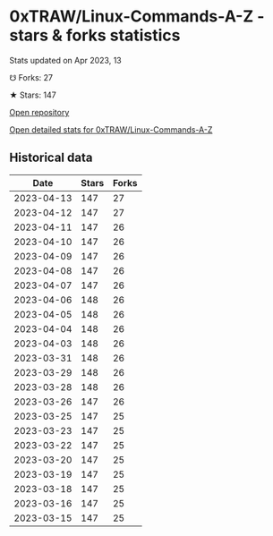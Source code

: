 # 0xTRAW/Linux-Commands-A-Z - stars & forks statistics

Stats updated on Apr 2023, 13

☋ Forks: 27

★ Stars: 147

[Open repository](https://github.com/0xTRAW/Linux-Commands-A-Z)

[Open detailed stats for 0xTRAW/Linux-Commands-A-Z](https://reviewgithub.com/rep/0xTRAW/Linux-Commands-A-Z)

## Historical data
| Date | Stars | Forks |
|------|-------|-------|
| 2023-04-13 | 147 | 27 | 
| 2023-04-12 | 147 | 27 | 
| 2023-04-11 | 147 | 26 | 
| 2023-04-10 | 147 | 26 | 
| 2023-04-09 | 147 | 26 | 
| 2023-04-08 | 147 | 26 | 
| 2023-04-07 | 147 | 26 | 
| 2023-04-06 | 148 | 26 | 
| 2023-04-05 | 148 | 26 | 
| 2023-04-04 | 148 | 26 | 
| 2023-04-03 | 148 | 26 | 
| 2023-03-31 | 148 | 26 | 
| 2023-03-29 | 148 | 26 | 
| 2023-03-28 | 148 | 26 | 
| 2023-03-26 | 147 | 26 | 
| 2023-03-25 | 147 | 25 | 
| 2023-03-23 | 147 | 25 | 
| 2023-03-22 | 147 | 25 | 
| 2023-03-20 | 147 | 25 | 
| 2023-03-19 | 147 | 25 | 
| 2023-03-18 | 147 | 25 | 
| 2023-03-16 | 147 | 25 | 
| 2023-03-15 | 147 | 25 | 

